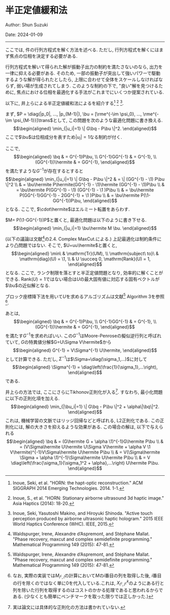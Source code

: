 # 半正定値緩和法

Author: Shun Suzuki

Date: 2024-01-09

- - -

ここでは, 件の行列方程式を解く方法を述べる.
ただし, 行列方程式を解くにはまず焦点の位相を決定する必要がある.

行列方程式を解いて得られた解が振動子出力の制約を満たさないのなら, 出力を一律に抑える必要がある.
そのため, 一部の振動子が突出して強いパワーで駆動するような解が得られたとしたら, 上限に合わせて全体をスケールしなければならず, 弱い場が生成されてしまう.
このような制約の下で, "良い"解を見つけるために, 焦点における位相を最適化する手法がこれまでにいくつか提案されている.

以下に, 井上らによる半正定値緩和法によるを紹介する[^inoue2014siggraph] [^inoue2014asia] [^inoue2015active].

まず, $P = \diag(|p_0|, ..., |p_{M-1}|), \bu = [\rme^{-\im \psi_0}, ..., \rme^{-\im \psi_{M-1}}]\trans$として, この問題を次のような最適化問題に書き換える.
$$\begin{aligned}
    \min_{|u_i|=1} \| G\bq - P\bu \|^2.
\end{aligned}$$
ここで$\bu$は位相成分を表すため$|u_i|=1$なる制約が付く.

ここで,
$$\begin{aligned}
    \bq               & = G^{-1}P\bu, \\
    G^{-1}GG^{-1}     & = G^{-1},     \\
    (GG^{-1})\hermite & = GG^{-1},
\end{aligned}$$
を満たすような$G^{-1}$が存在するとすると
$$\begin{aligned}
    \min_{|u_i|=1} \| G\bq - P\bu \|^2
     & = \| (GG^{-1} - \1) P\bu \|^2                                    \\
     & = \bu\hermite P\hermite(GG^{-1} - \1)\hermite (GG^{-1} - \1)P\bu \\
     & = \bu\hermite P(GG^{-1} - \1) (GG^{-1} - \1 )P\bu                \\
     & = \bu\hermite P(GG^{-1}GG^{-1} - 2GG^{-1} + \1 )P\bu             \\
     & = \bu\hermite P(\1-GG^{-1})P\bu,
\end{aligned}$$
となる.
ここで, $\cdot\hermite$はエルミート転置をあらわす.

$M= P(\1-GG^{-1})P$と置くと, 最適化問題は以下のように書き下せる.
$$\begin{aligned}
    \min_{|u_i|=1} \bu\hermite M \bu.
\end{aligned}$$

(以下の議論は文献[^phase]の2.4. Complex MaxCut.による.)
上記最適化は制約条件により凸問題ではない.
そこで, $U=uu\hermite$と置くと,
$$\begin{aligned}
    \min\                  & \mathrm{Tr}(UM),                   \\
    \mathrm{subject\ to}\  & \mathrm{diag}(U) = \1,             \\
                           & U \succeq 0, \mathrm{Rank}(U) = 1,
\end{aligned}$$
となる.
ここで, ランク制限を落とすと半正定値問題となり, 効率的に解くことができる.
$\mathrm{Rank}(U) = 1$ではない場合は$U$の最大固有値に対応する固有ベクトルが$\bu$の近似解となる.

ブロック座標降下法を用いて$U$を求めるアルゴリズムは文献[^phase] Algorithm 3を参照[^6].

あとは,
$$\begin{aligned}
    \bq               & = G^{-1}P\bu, \\
    G^{-1}GG^{-1}     & = G^{-1},     \\
    (GG^{-1})\hermite & = GG^{-1},
\end{aligned}$$
を満たす$G^{-1}$を求めればいい.
この$G^{-1}$はMoore-Penroseの擬似逆行列と呼ばれていて, $G$の特異値分解$G=U\Sigma V\hermite$から
$$\begin{aligned}
    G^{-1} = V\Sigma^{-1} U\hermite,
\end{aligned}$$
として計算できる.
ただし,
$\Sigma^{-1}$は$\Sigma=\diag(\sigma_1,...)$に対して
$$\begin{aligned}
    \Sigma^{-1} = \diag\left(\frac{1}{\sigma_1},...\right),
\end{aligned}$$
である.

井上らの方法では, ここにさらにTikhonov正則化が入る[^7].
すなわち, 最小化問題に以下の正則化項を加える.
$$\begin{aligned}
    \min_{|\bu_i|=1} \| G\bq - P\bu \|^2 + \alpha\|\bq\|^2.
\end{aligned}$$
これは, 機械学習の文脈ではリッジ回帰などと呼ばれる, L2正則化である.
この正則化には, 解の大きさを抑えるような効果がある.
この場合の解は, 以下で与えられる
$$\begin{aligned}
    \bq & = (G\hermite G + \alpha \1)^{-1}G\hermite  P\bu \\
        & = (V\Sigma\hermite U\hermite U\Sigma V\hermite + \alpha V \1 V\hermite)^{-1}V\Sigma\hermite  U\hermite P\bu \\
        & = V(\Sigma\hermite \Sigma + \alpha \1)^{-1}\Sigma\hermite U\hermite P\bu                                    \\
        & = V \diag\left(\frac{\sigma_1}{\sigma_1^2 + \alpha},...\right) U\hermite P\bu.
\end{aligned}$$

[^inoue2014siggraph]: Inoue, Seki, et al. "HORN: the hapt-optic reconstruction." ACM SIGGRAPH 2014 Emerging Technologies. 2014. 1-1.

[^inoue2014asia]: Inoue, S., et al. "HORN: Stationary airborne ultrasound 3d haptic image." Asia Haptics (2014): 18-20.

[^inoue2015active]: Inoue, Seki, Yasutoshi Makino, and Hiroyuki Shinoda. "Active touch perception produced by airborne ultrasonic haptic hologram." 2015 IEEE World Haptics Conference (WHC). IEEE, 2015.

[^phase]: Waldspurger, Irene, Alexandre d’Aspremont, and Stéphane Mallat. "Phase recovery, maxcut and complex semidefinite programming." Mathematical Programming 149 (2015): 47-81.

[^6]: なお, 実際の実装では$M_{i^c,i}$の計算において$M$の$i$番目の列を取得した後, $i$番目の行を除くのではなく単に$0$を代入している.これは, $X^k_{i^c,i^c}$のようにある行と列を除いた行列を取得するのはコストのかかる処理であると思われるからである. (少なくとも簡単にベンチマークを取った限りでは正しかった.)

[^7]: 実は論文には具体的な正則化の方法は書かれていない.
